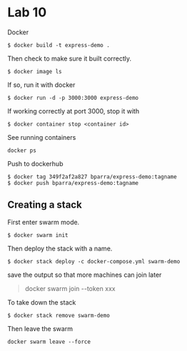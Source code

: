 # Lab 10
Docker
```
$ docker build -t express-demo .
```
Then check to make sure it built correctly.
```
$ docker image ls
```
If so, run it with docker 

```
$ docker run -d -p 3000:3000 express-demo
```
If working correctly at port 3000, stop it with
```
$ docker container stop <container id>
```

See running containers
```
docker ps
```

Push to dockerhub
```
$ docker tag 349f2af2a827 bparra/express-demo:tagname
$ docker push bparra/express-demo:tagname
```

## Creating a stack
First enter swarm mode.
```
$ docker swarm init
```
Then deploy the stack with a name.
```
$ docker stack deploy -c docker-compose.yml swarm-demo
```
save the output so that more machines can join later
> docker swarm join --token xxx

To take down the stack
```
$ docker stack remove swarm-demo
```

Then leave the swarm
```
docker swarm leave --force
```
